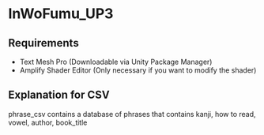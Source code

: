 # InWoFumu_UP3

## Requirements

- Text Mesh Pro (Downloadable via Unity Package Manager)
- Amplify Shader Editor (Only necessary if you want to modify the shader)

## Explanation for CSV

phrase_csv contains a database of phrases that contains kanji, how to read, vowel, author, book_title